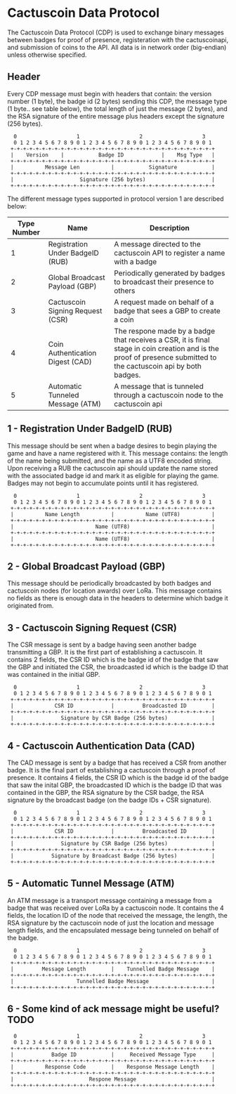 # Cactuscoin Data Protocol 
The Cactuscoin Data Protocol (CDP) is used to exchange binary messages between badges for proof of presence, registeration with the cactuscoinapi, and submission of coins to the API. All data is in network order (big-endian) unless otherwise specified.

## Header 
Every CDP message must begin with headers that contain: the version number (1 byte), the badge id (2 bytes) sending this CDP, the message type (1 byte.. see table below), the total length of just the message (2 bytes), and the RSA signature of the entire message plus headers except the signature (256 bytes).

>
      0                   1                   2                   3
      0 1 2 3 4 5 6 7 8 9 0 1 2 3 4 5 6 7 8 9 0 1 2 3 4 5 6 7 8 9 0 1
     +-+-+-+-+-+-+-+-+-+-+-+-+-+-+-+-+-+-+-+-+-+-+-+-+-+-+-+-+-+-+-+-+
     |    Version    |           Badge ID            |    Msg Type   |
     +-+-+-+-+-+-+-+-+-+-+-+-+-+-+-+-+-+-+-+-+-+-+-+-+-+-+-+-+-+-+-+-+
     |          Message Len          |           Signature           |
     +-+-+-+-+-+-+-+-+-+-+-+-+-+-+-+-+-+-+-+-+-+-+-+-+-+-+-+-+-+-+-+-+
     |                     Signature (256 bytes)                     |
     +-+-+-+-+-+-+-+-+-+-+-+-+-+-+-+-+-+-+-+-+-+-+-+-+-+-+-+-+-+-+-+-+


The different message types supported in protocol version 1 are described below:

| Type Number  | Name                             | Description                                                                |
| -------------|----------------------------------| ---------------------------------------------------------------------------|
| 1            | Registration Under BadgeID (RUB) | A message directed to the cactuscoin API to register a name with a badge   |
| 2            | Global Broadcast Payload (GBP)   | Periodically generated by badges to broadcast their presence to others     |
| 3            | Cactuscoin Signing Request (CSR) | A request made on behalf of a badge that sees a GBP to create a coin       |
| 4            | Coin Authentication Digest (CAD) | The respone made by a badge that receives a CSR, it is final stage in coin creation and is the proof of presence submitted to the cactuscoin api by both badges. |
| 5            | Automatic Tunneled Message (ATM) | A message that is tunneled through a cactuscoin node to the cactuscoin api |

## 1 - Registration Under BadgeID (RUB)
This message should be sent when a badge desires to begin playing the game and have a name registered with it.  This message contains: the length of the name being submitted, and the name as a UTF8 encoded string.  Upon receiving a RUB the cactuscoin api should update the name stored with the associated badge id and mark it as eligible for playing the game.  Badges may not begin to accumulate points until it has registered.

>
      0                   1                   2                   3
      0 1 2 3 4 5 6 7 8 9 0 1 2 3 4 5 6 7 8 9 0 1 2 3 4 5 6 7 8 9 0 1
     +-+-+-+-+-+-+-+-+-+-+-+-+-+-+-+-+-+-+-+-+-+-+-+-+-+-+-+-+-+-+-+-+
     |          Name Length          |          Name (UTF8)          |
     +-+-+-+-+-+-+-+-+-+-+-+-+-+-+-+-+-+-+-+-+-+-+-+-+-+-+-+-+-+-+-+-+
     |                          Name (UTF8)                          |
     +-+-+-+-+-+-+-+-+-+-+-+-+-+-+-+-+-+-+-+-+-+-+-+-+-+-+-+-+-+-+-+-+
     |                          Name (UTF8)                          |
     +-+-+-+-+-+-+-+-+-+-+-+-+-+-+-+-+-+-+-+-+-+-+-+-+-+-+-+-+-+-+-+-+


## 2 - Global Broadcast Payload (GBP)
This message should be periodically broadcasted by both badges and cactuscoin nodes (for location awards) over LoRa.  This message contains no fields as there is enough data in the headers to determine which badge it originated from.  

## 3 - Cactuscoin Signing Request (CSR)
The CSR message is sent by a badge having seen another badge transmitting a GBP.  It is the first part of establishing a cactuscoin.  It contains 2 fields, the CSR ID which is the badge id of the badge that saw the GBP and initiated the CSR, the broadcasted id which is the badge ID that was contained in the initial GBP.

>
      0                   1                   2                   3
      0 1 2 3 4 5 6 7 8 9 0 1 2 3 4 5 6 7 8 9 0 1 2 3 4 5 6 7 8 9 0 1
     +-+-+-+-+-+-+-+-+-+-+-+-+-+-+-+-+-+-+-+-+-+-+-+-+-+-+-+-+-+-+-+-+
     |             CSR ID            |         Broadcasted ID        |
     +-+-+-+-+-+-+-+-+-+-+-+-+-+-+-+-+-+-+-+-+-+-+-+-+-+-+-+-+-+-+-+-+
     |               Signature by CSR Badge (256 bytes)              |
     +-+-+-+-+-+-+-+-+-+-+-+-+-+-+-+-+-+-+-+-+-+-+-+-+-+-+-+-+-+-+-+-+


## 4 - Cactuscoin Authentication Data (CAD)
The CAD message is sent by a badge that has received a CSR from another badge.  It is the final part of establishing a cactuscoin through a proof of presence.  It contains 4 fields, the CSR ID which is the badge id of the badge that saw the inital GBP, the broadcasted ID which is the badge ID that was contained in the GBP, the RSA signature by the CSR badge, the RSA signature by the broadcast badge (on the badge IDs + CSR signature).

>
      0                   1                   2                   3
      0 1 2 3 4 5 6 7 8 9 0 1 2 3 4 5 6 7 8 9 0 1 2 3 4 5 6 7 8 9 0 1
     +-+-+-+-+-+-+-+-+-+-+-+-+-+-+-+-+-+-+-+-+-+-+-+-+-+-+-+-+-+-+-+-+
     |             CSR ID            |         Broadcasted ID        |
     +-+-+-+-+-+-+-+-+-+-+-+-+-+-+-+-+-+-+-+-+-+-+-+-+-+-+-+-+-+-+-+-+
     |               Signature by CSR Badge (256 bytes)              |
     +-+-+-+-+-+-+-+-+-+-+-+-+-+-+-+-+-+-+-+-+-+-+-+-+-+-+-+-+-+-+-+-+
     |            Signature by Broadcast Badge (256 bytes)           |
     +-+-+-+-+-+-+-+-+-+-+-+-+-+-+-+-+-+-+-+-+-+-+-+-+-+-+-+-+-+-+-+-+


## 5 - Automatic Tunnel Message (ATM)
An ATM message is a transport message containing a message from a badge that was received over LoRa by a cactuscoin node.  It contains the 4 fields, the location ID of the node that received the message, the length, the RSA signature by the cactuscoin node of just the location and message length fields, and the encapsulated message being tunneled on behalf of the badge.

>
      0                   1                   2                   3
      0 1 2 3 4 5 6 7 8 9 0 1 2 3 4 5 6 7 8 9 0 1 2 3 4 5 6 7 8 9 0 1
     +-+-+-+-+-+-+-+-+-+-+-+-+-+-+-+-+-+-+-+-+-+-+-+-+-+-+-+-+-+-+-+-+
     |         Message Length        |    Tunnelled Badge Message    |
     +-+-+-+-+-+-+-+-+-+-+-+-+-+-+-+-+-+-+-+-+-+-+-+-+-+-+-+-+-+-+-+-+
     |                    Tunnelled Badge Message                    |
     +-+-+-+-+-+-+-+-+-+-+-+-+-+-+-+-+-+-+-+-+-+-+-+-+-+-+-+-+-+-+-+-+

## 6 - Some kind of ack message might be useful? TODO

>
      0                   1                   2                   3
      0 1 2 3 4 5 6 7 8 9 0 1 2 3 4 5 6 7 8 9 0 1 2 3 4 5 6 7 8 9 0 1
     +-+-+-+-+-+-+-+-+-+-+-+-+-+-+-+-+-+-+-+-+-+-+-+-+-+-+-+-+-+-+-+-+
     |            Badge ID           |     Received Message Type     |
     +-+-+-+-+-+-+-+-+-+-+-+-+-+-+-+-+-+-+-+-+-+-+-+-+-+-+-+-+-+-+-+-+
     |          Response Code        |    Response Message Length    |
     +-+-+-+-+-+-+-+-+-+-+-+-+-+-+-+-+-+-+-+-+-+-+-+-+-+-+-+-+-+-+-+-+
     |                        Respone Message                        |
     +-+-+-+-+-+-+-+-+-+-+-+-+-+-+-+-+-+-+-+-+-+-+-+-+-+-+-+-+-+-+-+-+
